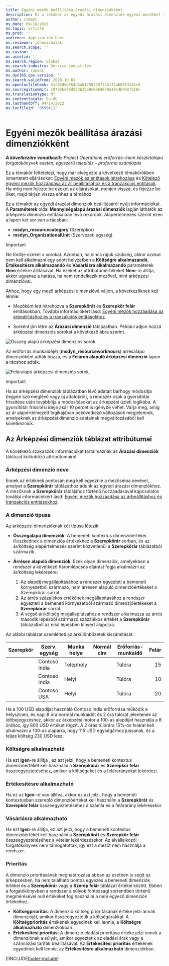 ```yaml
---
title: Egyéni mezők beállítása árazási dimenziókként
description: Ez a témakör az egyedi árazási dimenziók egyéni mezőkkel történő beállításáról nyújt információkat.
author: rumant
ms.date: 09/18/2020
ms.topic: article
ms.prod: ''
audience: Application User
ms.reviewer: johnmichalak
ms.search.scope: ''
ms.custom: ''
ms.assetid: ''
ms.search.region: Global
ms.search.industry: Service industries
ms.author: rumant
ms.dyn365.ops.version: ''
ms.search.validFrom: 2020-10-01
ms.openlocfilehash: 41c65d6bf64d8a81759239f2a31f3a68953181c8
ms.sourcegitcommit: c0792bd65d92db25e0e8864879a19c4b93efb10c
ms.translationtype: MT
ms.contentlocale: hu-HU
ms.lasthandoff: 04/14/2022
ms.locfileid: "8599411"
---
```

# <a name="set-up-custom-fields-as-pricing-dimensions"></a>Egyéni mezők beállítása árazási dimenziókként

_**A következőre vonatkozik:** Project Operations erőforrás-/nem készletalapú forgatókönyvek esetén, egyszerű telepítés – proforma számlázás_

Ez a témakör feltételezi, hogy már elvégezte a következő témakörökben ismertetett eljárásokat: [Egyéni mezők és entitások létrehozása](create-custom-fields-entities-pricing-dimensions.md) és [Kötelező egyéni mezők hozzáadása az ár beállításához és a tranzakciós entitások](add-custom-fields-price-setup-transactional-entities.md). Ha még nem fejezte be ezeket az eljárásokat, menjen vissza, és fejezze be őket, majd térjen vissza ehhez a témához. 

Ez a témakör az egyedi árazási dimenziók beállításáról nyújt információkat. A **Paraméterek** oldal **Mennyiségalapú árazási dimenziók** lapján láthatók az árképzési dimenzió entitásaiban lévő rekordok. Alapértelmezés szerint ezen a lapon két sor van a rácsban:

- **msdyn_resourcecategory** (Szerepkör)
- **msdyn_OrganizationalUnit** (Szervezeti egység)

> [!IMPORTANT]
> Ne törölje ezeket a sorokat. Azonban, ha nincs rájuk szükség, akkor azokat nem kell alkalmazni egy adott helyzetben a **Költségre alkalmazandó**, **Értékesítésre alkalmazandó** és **Vásárlásra alkalmazandó** paraméterek **Nem** értékre állításával. Ha ezeket az attribútumértékeket **Nem**-re állítja, akkor ugyanaz a hatása, ha nem rendelkezik mezővel, mint árképzési dimenzióval.

Ahhoz, hogy egy mező árképzési dimenzióvá váljon, a következőknek kell lennie:

- Mezőként lett létrehozva a **Szerepkörát** és **Szerepkör felár** entitásokban. További információkért lásd: [Egyéni mezők hozzáadása az árbeállításhoz és a tranzakciós entitásokhoz](add-custom-fields-price-setup-transactional-entities.md).

- Sorként jön létre az **Árazási dimenzió** táblázatban. Például adjon hozzá árképzési dimenziós sorokat a következő ábra szerint. 

![Összeg alapú árképzési dimenziós sorok.](media/Amt-based-PD.png)

Az erőforrás munkaidejét (**msdyn_resourceworkhours**) árrésalapú dimenzióként adták hozzá, és a **Feláron alapuló árképzési dimenzió** lapon a rácshoz adták.

![Feláralapú árképzési dimenziós sorok.](media/Markup-based-PD.png)


> [!IMPORTANT]
> Ha az árképzési dimenziók táblázatban lévő adatait bárhogy módosítja (legyen szó meglévő vagy új adatokról), a rendszer csak a gyorsítótár frissítése után továbbítja a módosításokat az árképzési üzleti logikába. A gyorsítótár frissítési ideje akár 10 percet is igénybe vehet. Várja meg, amíg az ár alapértelmezett logikájában bekövetkező változások megjelennek, amelyeknek az árképzési dimenzió adatainak megváltozásából kell következniük.


## <a name="attributes-of-the-pricing-dimensions-table"></a>Az Árképzési dimenziók táblázat attribútumai
A következő szakaszok információkat tartalmaznak az **Árazási dimenziók** táblázat különböző attribútumairól.

### <a name="pricing-dimension-name"></a>Árképzési dimenzió neve
Ennek az értéknek pontosan meg kell egyeznie a mezőséma nevével, amelyet a **Szerepkörár** táblázathoz adunk az egyedi árazási dimenziókhoz. A mezőknek a **Szerepkörár** táblájához történő hozzáadásával kapcsolatos további információkért lásd: [Egyéni mezők hozzáadása az árbeállításhoz és tranzakciós entitásokhoz](add-custom-fields-price-setup-transactional-entities.md).

### <a name="type-of-dimension"></a>A dimenzió típusa
Az árképzési dimenzióknak két típusa létezik:
  
  - **Összegalapú dimenziók**: A bemeneti kontextus dimenzióértékei illeszkednek a dimenziós értékekhez a **Szerepkörár** sorban, és az ár/költség alapértelmezés szerint közvetlenül a **Szerepkörár** táblázatból származik.
  - **Árrésen alapuló dimenziók**: Ezek olyan dimenziók, amelyekben a rendszer a következő háromlépcsős eljárást fogja alkalmazni az ár/költség lekérésére:
 
    1. Az alapdíj megállapításához a rendszer egyezteti a bemeneti környezetből származó, nem árrésen alapuló dimenzióértékeket a Szerepkörár sorral.
    2. Az árrés százalékos értékének megállapításához a rendszer egyezteti a bemeneti környezetből származó dimenzióértékeket a **Szerepkörár** sorral.
    3. A végső ár/költség megállapításához a rendszer alkalmazza az árrés második lépésből származó százalékos értékét a **Szerepkörár** táblázatból az első lépésben kinyert alapdíjra.
   
   Az alábbi táblázat szemlélteti az árkülönbözetek kiszámítását.
  
| Szerepkör        | Szerv. egység    |Munka helye      |Normál cím      |Erőforrás-munkaidő      |  Felár|
| ------------|-------------|-------------------|--------------------|-------------------------|--------:|
|             | Contoso India|Telephely            |                    |Túlóra                 |15     |
|             | Contoso India|Helyi             |                    |Túlóra                 |10     |
|             | Contoso USA   |Helyi             |                    |Túlóra                 |20     |


Ha a 100 USD alapdíjat használó Contoso India erőforrása működik a helyszínen, és napi 8 óra normál munkaidőt és 2 óra túlórát jelentenek az időbejegyzéshez, akkor az árképzési motor a 100-as alapdíjat használja a 8 órához, így 800 USD értéket rögzít. A 2 órás túlórára 15%-os felárat kell alkalmazni a 100-as alapárra, hogy 115 USD egységárhoz jussanak, és a teljes költség 230 USD lesz.

### <a name="applicable-to-cost"></a>Költségre alkalmazható 
Ha ezt **Igen**-re állítja , ez azt jelzi, hogy a bemeneti kontextus dimenzióértékét kell használni a **Szerepkörár** és **Szerepkör felár** összeegyeztetéséhez, amikor a költségeket és a felárarányokat lekérdezi.

### <a name="applicable-to-sales"></a>Értékesítésre alkalmazható
Ha ez az **Igen**-re van állítva, akkor ez azt jelzi, hogy a bemeneti kontextusban szereplő dimenzióértéket kell használni a **Szerepkörát** és **Szerepkör felár** összeegyeztetéséhez a számla és a felárarány lekérésekor.

### <a name="applicable-to-purchase"></a>Vásárlásra alkalmazható
Ha ezt **Igen**-re állítja, ez azt jelzi, hogy a bemeneti kontextus dimenzióértékét kell használni a **Szerepkörát** és **Szerepkör felár** összeegyeztetéséhez a vételár lekérdezésekor. Az alvállalkozói forgatókönyvek nem támogatottak, így ezt a mezőt nem használja a rendszer. 

### <a name="priority"></a>Prioritás
A dimenzió prioritásának meghatározása abban az esetben is segít az árképzésben, ha nem található pontos egyezés a bemeneti dimenziók értékei és a **Szerepkörár** vagy a **Szerep felár** táblázat értékei között. Ebben a forgatókönyvben a rendszer a súlyok fontossági sorrendben történő megmérésével null értékeket fog használni a nem egyező dimenziók értékeihez.

- **Költségprioritás**: A dimenzió költség prioritásának értéke jelzi annak dimenzióját, amikor összeegyeztetik a költségárakkal. A **Költségprioritás** értékének egyedinek kell lennie, a **Költségre alkalmazható** dimenziókban.
- **Értékesítési prioritás**: A dimenzió eladási prioritása értéke jelzi ennek a dimenziónak a súlyát, amikor egyeztetik az eladási árak vagy a számlázási tarifák beállításával. Az **Értékesítési prioritás** értékének egyedinek kell lennie, az **Értékesítésre alkalmazható** dimenziókban.


[!INCLUDE[footer-include](../includes/footer-banner.md)]